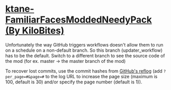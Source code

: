 # [ktane-FamiliarFacesModdedNeedyPack (By KiloBites)](https://github.com/KiloBites/ktane-FamiliarFacesModdedNeedyPack)

Unfortunately the way GitHub triggers workflows doesn't allow them to run on a schedule on a non-default branch. So this branch (updater_workflow) has to be the default. Switch to a different branch to see the source code of the mod (for ex. master -> the master branch of the mod)

To recover lost commits, use the commit hashes from [GitHub's reflog](https://api.github.com/repos/KtaneModules/ktane-FamiliarFacesModdedNeedyPack-KiloBites/events) (add `?per_page=#&page=#` to the log URL to increase the page size (maximum is 100, default is 30) and/or specify the page number (default is 1)).
